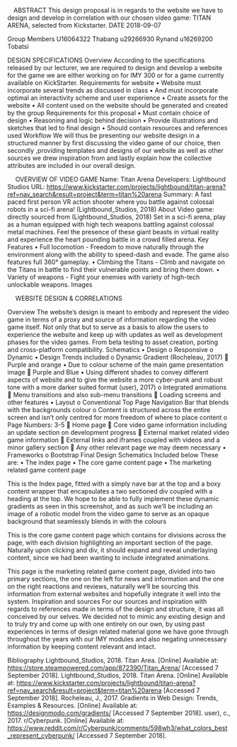  ABSTRACT
This design proposal is in regards to the website we have to design and develop in correlation with our chosen video game: TITAN ARENA, selected from Kickstarter.
DATE
2018-09-07

Group Members
U16064322 Thabang
u29266930 Rynand
u16269200 Tobatsi

DESIGN SPECIFICATIONS
Overview
According to the specifications released by our lecturer, we are required to design and develop a website for the game we are either working on for IMY 300 or for a game currently available on KickStarter. 
Requirements for website
•	Website must incorporate several trends as discussed in class
•	And must incorporate optimal an interactivity scheme and user experience
•	Create assets for the website
•	All content used on the website should be generated and created by the group
Requirements for this proposal
•	Must contain choice of design
•	Reasoning and logic behind decision
•	Provide illustrations and sketches that led to final design
•	Should contain resources and references used
Workflow
We will thus be presenting our website design in a structured manner by first discussing the video game of our choice, then secondly ,providing templates and designs of our website as well as other sources we drew inspiration from and lastly explain how the collective attributes are included in our overall design.

 
OVERVIEW OF VIDEO GAME
Name: Titan Arena
Developers: Lightbound Studios
URL: https://www.kickstarter.com/projects/lightbound/titan-arena?ref=nav_search&result=project&term=titan%20arena
Summary: A fast paced first person VR action shooter where you battle against colossal robots in a sci-fi arena! (Lightbound_Studios, 2018)
About Video game: directly sourced from (Lightbound_Studios, 2018)
Set in a sci-fi arena, play as a human equipped with high tech weapons battling against colossal metal machines. Feel the presence of these giant beasts in virtual reality and experience the heart pounding battle in a crowd filled arena.
Key Features
•	Full locomotion - Freedom to move naturally through the environment along with the ability to speed-dash and evade. The game also features full 360° gameplay.
•	Climbing the Titans - Climb and navigate on the Titans in battle to find their vulnerable points and bring them down.
•	Variety of weapons - Fight your enemies with variety of high-tech unlockable weapons.
Images
 
 
 

 
WEBSITE DESIGN & CORRELATIONS

Overview
The website’s design is meant to embody and represent the video game in terms of a proxy and source of information regarding the video game itself. Not only that but to serve as a basis to allow the users to experience the website and keep up with updates as well as development phases for the video games. From beta testing to asset creation, porting and cross-platform compatibility.
Schematics
•	Design
o	Responsive
o	Dynamic
•	Design Trends included 
o	Dynamic Gradient (Rocheleau, 2017)
	Purple and orange
•	Due to colour scheme of the main game presentation image
	Purple and Blue
•	Using different shades to convey different aspects of website and to give the website a more cyber-punk and robust tone with a more darker suited format (user), 2017)
o	Integrated animations
	Menu transitions and also sub-menu transitions
	Loading screens and other features
•	Layout
o	Conventional Top Page Navigation Bar that blends with the backgrounds colour
o	Content is structured across the entire screen and isn’t only centred for more freedom of where to place content
o	Page Numbers: 3-5
	Home page
	Core video game information including an update section on development progress
	External market related video game information
	External links and iframes coupled with videos and a minor gallery section
	Any other relevant page we may deem necessary
•	Frameworks
o	Bootstrap
Final Design Schematics
Included below
These are:
•	The index page
•	The core game content page
•	The marketing related game content page
 
This is the Index page, fitted with a simply nave bar at the top and a boxy content wrapper that encapsulates a two sectioned div coupled with a heading at the top. We hope to be able to fully implement these dynamic gradients as seen in this screenshot, and as such we’ll be including an image of a robotic model from the video game to serve as an opaque background that seamlessly blends in with the colours

 
This is the core game content page which contains for divisions across the page, with each division highlighting an important section of the page. Naturally upon clicking and div, it should expand and reveal underlaying content, since we had been wanting to include integrated animations.
 
This page is the marketing related game content page, divided into two primary sections, the one on the left for news and information and the one on the right reactions and reviews, naturally we’ll be sourcing this information from external websites and hopefully integrate it well into the system.
Inspiration and sources
For our sources and inspiration with regards to references made in terms of the design and structure, it was all conceived by our selves. We decided not to mimic any existing design and to truly try and come up with one entirely on our own, by using past experiences in terms of design related material gone we have gone through throughout the years with our IMY modules and also negating unnecessary information by keeping content relevant and intact.

Bibliography
Lightbound_Studios, 2018. Titan Area. [Online] 
Available at: https://store.steampowered.com/app/872390/Titan_Arena/
[Accessed 7 September 2018].
Lightbound_Studios, 2018. Titan Arena. [Online] 
Available at: https://www.kickstarter.com/projects/lightbound/titan-arena?ref=nav_search&result=project&term=titan%20arena
[Accessed 7 September 2018].
Rocheleau, J., 2017. Gradients in Web Design: Trends, Examples & Resources. [Online] 
Available at: https://designmodo.com/gradients/
[Accessed 7 September 2018].
user), c., 2017. r/Cyberpunk. [Online] 
Available at: https://www.reddit.com/r/Cyberpunk/comments/598wh3/what_colors_best_represent_cyberpunk/
[Accessed 7 September 2018].


